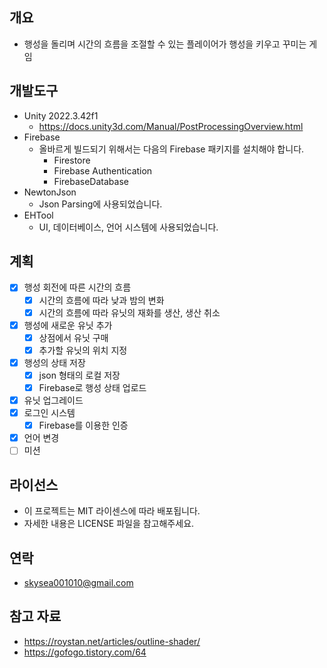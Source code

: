 ## 개요
- 행성을 돌리며 시간의 흐름을 조절할 수 있는 플레이어가 행성을 키우고 꾸미는 게임

## 개발도구
- Unity 2022.3.42f1
  - https://docs.unity3d.com/Manual/PostProcessingOverview.html
- Firebase
  - 올바르게 빌드되기 위해서는 다음의 Firebase 패키지를 설치해야 합니다.
    - Firestore
    - Firebase Authentication
    - FirebaseDatabase
- NewtonJson
  - Json Parsing에 사용되었습니다.
- EHTool
  - UI, 데이터베이스, 언어 시스템에 사용되었습니다.

## 계획
- [x] 행성 회전에 따른 시간의 흐름
  - [x] 시간의 흐름에 따라 낮과 밤의 변화
  - [x] 시간의 흐름에 따라 유닛의 재화를 생산, 생산 취소
- [x] 행성에 새로운 유닛 추가
  - [x] 상점에서 유닛 구매
  - [x] 추가할 유닛의 위치 지정
- [x] 행성의 상태 저장
  - [x] json 형태의 로컬 저장
  - [x] Firebase로 행성 상태 업로드
- [x] 유닛 업그레이드 
- [x] 로그인 시스템
  - [x] Firebase를 이용한 인증
- [x] 언어 변경
- [ ] 미션

## 라이선스
- 이 프로젝트는 MIT 라이센스에 따라 배포됩니다.
- 자세한 내용은 LICENSE 파일을 참고해주세요.

## 연락
- skysea001010@gmail.com

## 참고 자료
- https://roystan.net/articles/outline-shader/
- https://gofogo.tistory.com/64
